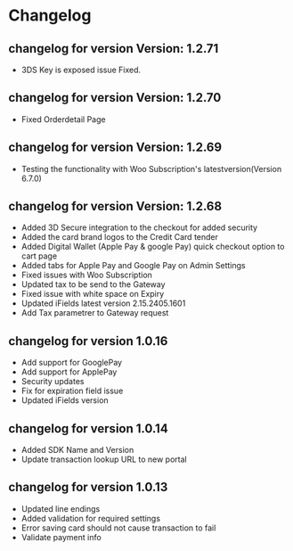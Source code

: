 # Changelog

## changelog for version Version: 1.2.71

- 3DS Key is exposed issue Fixed.

## changelog for version Version: 1.2.70

- Fixed Orderdetail Page

## changelog for version Version: 1.2.69

- Testing the functionality with Woo Subscription's latestversion(Version 6.7.0)

## changelog for version Version: 1.2.68

- Added 3D Secure integration to the checkout for added security
- Added the card brand logos to the Credit Card tender
- Added Digital Wallet (Apple Pay & google Pay) quick checkout option to cart page
- Added tabs for Apple Pay and Google Pay on Admin Settings
- Fixed issues with Woo Subscription
- Updated tax to be send to the Gateway
- Fixed issue with white space on Expiry
- Updated iFields latest version 2.15.2405.1601
- Add Tax parametrer to Gateway request

## changelog for version 1.0.16

- Add support for GooglePay
- Add support for ApplePay
- Security updates
- Fix for expiration field issue
- Updated iFields version

## changelog for version 1.0.14

- Added SDK Name and Version
- Update transaction lookup URL to new portal

## changelog for version 1.0.13

- Updated line endings
- Added validation for required settings
- Error saving card should not cause transaction to fail
- Validate payment info
